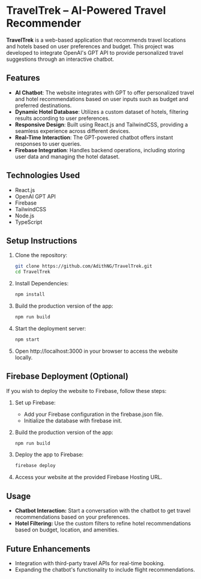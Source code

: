 # TravelTrek – AI-Powered Travel Recommender

**TravelTrek** is a web-based application that recommends travel locations and hotels based on user preferences and budget. This project was developed to integrate OpenAI's GPT API to provide personalized travel suggestions through an interactive chatbot.

## Features
- **AI Chatbot**: The website integrates with GPT to offer personalized travel and hotel recommendations based on user inputs such as budget and preferred destinations.
- **Dynamic Hotel Database**: Utilizes a custom dataset of hotels, filtering results according to user preferences.
- **Responsive Design**: Built using React.js and TailwindCSS, providing a seamless experience across different devices.
- **Real-Time Interaction**: The GPT-powered chatbot offers instant responses to user queries.
- **Firebase Integration**: Handles backend operations, including storing user data and managing the hotel dataset.

## Technologies Used
- React.js
- OpenAI GPT API
- Firebase
- TailwindCSS
- Node.js
- TypeScript

## Setup Instructions
1. Clone the repository:
   ```bash
   git clone https://github.com/AdithNG/TravelTrek.git
   cd TravelTrek
   ```
2. Install Dependencies:
   ```bash
   npm install
   ```
3. Build the production version of the app:
   ```bash
   npm run build
   ```
4. Start the deployment server:
   ```bash
   npm start
   ```
5. Open http://localhost:3000 in your browser to access the website locally.
   
## Firebase Deployment (Optional)
If you wish to deploy the website to Firebase, follow these steps:

1. Set up Firebase:
   - Add your Firebase configuration in the firebase.json file.
   - Initialize the database with firebase init.

2. Build the production version of the app:
   ```bash
   npm run build
   ```
3. Deploy the app to Firebase:
   ```bash
   firebase deploy
   ```
4. Access your website at the provided Firebase Hosting URL.

## Usage
- **Chatbot Interaction:** Start a conversation with the chatbot to get travel recommendations based on your preferences.
- **Hotel Filtering:** Use the custom filters to refine hotel recommendations based on budget, location, and amenities.

## Future Enhancements
- Integration with third-party travel APIs for real-time booking.
- Expanding the chatbot's functionality to include flight recommendations.
   
